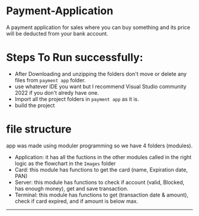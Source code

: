 # Payment-Application
A payment application for sales where you can buy something and its price will be deducted from your bank account.
# Steps To Run successfully:
* After Downloading and unzipping the folders don't move or delete any files from `payment app` folder.
* use whatever IDE you want but I recommend Visual Studio community 2022 if you don't alredy have one.
* Import all the project folders in `payment app` as it is.
* build the project
# file structure
app was made using moduler programming so we have 4 folders (modules).
* Application: it has all the fuctions in the other modules called in the right logic as the flowchart in the `Images` folder
* Card: this module has functions to get the card (name, Expiration date, PAN)
* Server: this module has functions to check if account (valid, Blocked, has enough money), get and save transaction. 
* Terminal: this module has functions to get (transaction date & amount), check if card expired, and if amount is below max.
-------
